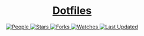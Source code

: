 <div align="center">

<h1><a href="https://github.com/paradigm-lab">Dotfiles</a></h1>

<a href="https://github.com/paradigm-lab/dotfiles/graphs/contributors">
<img alt="People" src="https://img.shields.io/github/contributors/paradigm-lab/dotfiles?style=flat&color=ffaaf2&label=People"> </a>

<a href="https://github.com/paradigm-lab/dotfiles/stargazers">
<img alt="Stars" src="https://img.shields.io/github/stars/paradigm-lab/dotfiles?style=flat&color=98c379&label=Stars"> </a>

<a href="https://github.com/paradigm-lab/dotfiles/network/members">
<img alt="Forks" src="https://img.shields.io/github/forks/paradigm-lab/dotfiles?style=flat&color=66a8e0&label=Forks"> </a>

<a href="https://github.com/paradigm-lab/dotfiles/watchers">
<img alt="Watches" src="https://img.shields.io/github/watchers/paradigm-lab/dotfiles?style=flat&color=f5d08b&label=Watches"> </a>

<a href="https://github.com/paradigm-lab/dotfiles/pulse">
<img alt="Last Updated" src="https://img.shields.io/github/last-commit/paradigm-lab/dotfiles?style=flat&color=e06c75&label="> </a>

</div>
